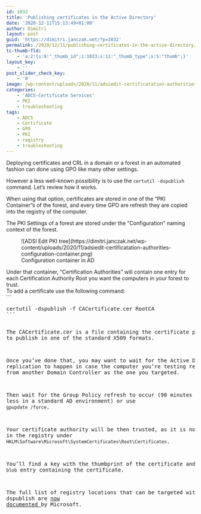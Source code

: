 ```yaml
---
id: 1032
title: 'Publishing certificates in the Active Directory'
date: '2020-12-11T15:13:49+01:00'
author: Dimitri
layout: post
guid: 'https://dimitri.janczak.net/?p=1032'
permalink: /2020/12/11/publishing-certificates-in-the-active-directory/
tc-thumb-fld:
    - 'a:2:{s:9:"_thumb_id";i:1033;s:11:"_thumb_type";s:5:"thumb";}'
layout_key:
    - ''
post_slider_check_key:
    - '0'
image: /wp-content/uploads/2020/11/adsiedit-certificatation-authorities-configuration-container.png
categories:
    - 'ADCS-Certificate Services'
    - PKI
    - troubleshooting
tags:
    - ADCS
    - Certificate
    - GPO
    - PKI
    - registry
    - troubleshooting
---
```


Deploying certificates and CRL in a domain or a forest in an automated fashion can done using GPO like many other settings.

However a less well-known possibility is to use the `certutil -dspublish` command. Let’s review how it works.

When using that option, certificates are stored in one of the “PKI Container”s of the forest, and every time GPO are refresh they are copied into the registry of the computer.

The PKI Settings of a forest are stored under the “Configuration” naming context of the forest.

<figure class="wp-block-image size-large">![ADSI Edit PKI tree](https://dimitri.janczak.net/wp-content/uploads/2020/11/adsiedit-certificatation-authorities-configuration-container.png)<figcaption>Configuration container in AD</figcaption></figure>Under that container, “Certification Authorities” will contain one entry for each Certification Authority Root you want the computers in your forest to trust.

<div class="wp-block-group"><div class="wp-block-group__inner-container is-layout-flow wp-block-group-is-layout-flow">To add a certificate use the following command:

</div></div>```
<pre class="EnlighterJSRAW" data-enlighter-group="" data-enlighter-highlight="" data-enlighter-language="generic" data-enlighter-linenumbers="" data-enlighter-lineoffset="" data-enlighter-theme="" data-enlighter-title="">certutil -dspublish -f CACertificate.cer RootCA
```

The CACertificate.cer is a file containing the certificate public key to publish in one of the standard X509 formats.

Once you’ve done that, you may want to wait for the Active Directory replication to happen in case the computer you’re testing receives GPOs from another Domain Controller as the one you targeted.

Then wait for the Group Policy refresh to occur (90 minutes more or less in a standard AD environment) or use `gpupdate /force`.

Your certificate authority will be then trusted, as it is now stored in the registry under `HKLM\Software\Microsoft\SystemCertificates\Root\Certificates`.

You’ll find a key with the thumbprint of the certificate and a `blob` entry containing the certificate.

The full list of registry locations that can be targeted with dspublish are [now documented ](https://docs.microsoft.com/en-us/windows/win32/seccrypto/system-store-locations)by Microsoft.